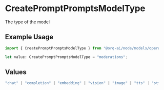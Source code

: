 # CreatePromptPromptsModelType

The type of the model

## Example Usage

```typescript
import { CreatePromptPromptsModelType } from "@orq-ai/node/models/operations";

let value: CreatePromptPromptsModelType = "moderations";
```

## Values

```typescript
"chat" | "completion" | "embedding" | "vision" | "image" | "tts" | "stt" | "rerank" | "moderations"
```